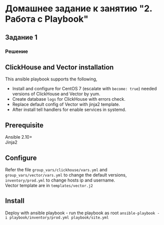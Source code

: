 # Домашнее задание к занятию "2. Работа с Playbook"

## Задание 1
### Решение
## ClickHouse and Vector installation

This ansible playbook supports the following,

- Install and configure for CentOS 7 (escalate with `become: true`) needed versions of ClickHouse and Vector by yum.
- Create database `logs` for ClickHouse with errors check.
- Replace default config of Vector with jinja2 template.
- After install tell handlers for enable services in systemd.

## Prerequisite

Ansible 2.10+\
Jinja2

## Configure
Refer the file `group_vars/clickhouse/vars.yml` and `group_vars/vector/vars.yml` to change the default versions,
`inventory/prod.yml` to change hosts ip and username.\
Vector template are in `templates/vector.j2`
## Install
Deploy with ansible playbook - run the playbook as root
`ansible-playbook -i playbook/inventory/prod.yml playbook/site.yml`